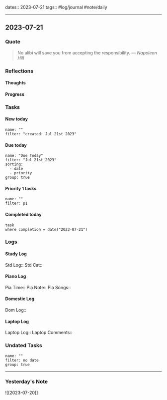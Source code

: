 dates:: 2023-07-21
tags:: #log/journal #note/daily 

---
## 2023-07-21

### Quote

> No alibi will save you from accepting the responsibility.
> — <cite>Napoleon Hill</cite>


### Reflections

#### Thoughts

#### Progress

### Tasks

#### New today


```todoist
name: ""
filter: "created: Jul 21st 2023"
```



#### Due today

```todoist
name: "Due Today"
filter: "Jul 21st 2023"
sorting: 
  - date
  - priority
group: true
```

#### Priority 1 tasks

```todoist
name: ""
filter: p1
```



#### Completed today

```dataview
task
where completion = date("2023-07-21")
```


### Logs

#### Study Log
Std Log:: 
Std Cat:: 

#### Piano Log

Pia Time:: 
Pia Note:: 
Pia Songs:: 

#### Domestic Log

Dom Log:: 

#### Laptop Log

Laptop Log:: 
Laptop Comments::

### Undated Tasks
```todoist
name: ""
filter: no date
group: true
```



---
### Yesterday's Note

![[2023-07-20]]


